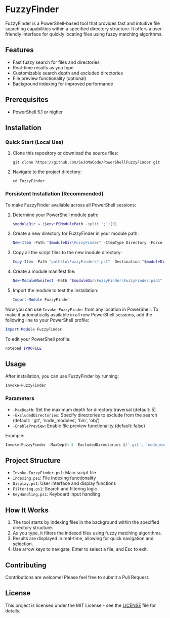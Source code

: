 # FuzzyFinder

FuzzyFinder is a PowerShell-based tool that provides fast and intuitive file searching capabilities within a specified directory structure. It offers a user-friendly interface for quickly locating files using fuzzy matching algorithms.

## Features

- Fast fuzzy search for files and directories
- Real-time results as you type
- Customizable search depth and excluded directories
- File preview functionality (optional)
- Background indexing for improved performance

## Prerequisites

- PowerShell 5.1 or higher

## Installation

### Quick Start (Local Use)

1. Clone this repository or download the source files:
   ```
   git clone https://github.com/SeJoMaCode/PowerShellFuzzyFinder.git
   ```
2. Navigate to the project directory:
   ```
   cd FuzzyFinder
   ```

### Persistent Installation (Recommended)

To make FuzzyFinder available across all PowerShell sessions:

1. Determine your PowerShell module path:
   ```powershell
   $moduleDir = ($env:PSModulePath -split ';')[0]
   ```

2. Create a new directory for FuzzyFinder in your module path:
   ```powershell
   New-Item -Path "$moduleDir\FuzzyFinder" -ItemType Directory -Force
   ```

3. Copy all the script files to the new module directory:
   ```powershell
   Copy-Item -Path "path\to\FuzzyFinder\*.ps1" -Destination "$moduleDir\FuzzyFinder"
   ```

4. Create a module manifest file:
   ```powershell
   New-ModuleManifest -Path "$moduleDir\FuzzyFinder\FuzzyFinder.psd1" -RootModule "Invoke-FuzzyFinder.ps1" -FunctionsToExport "Invoke-FuzzyFinder"
   ```

5. Import the module to test the installation:
   ```powershell
   Import-Module FuzzyFinder
   ```

Now you can use `Invoke-FuzzyFinder` from any location in PowerShell. To make it automatically available in all new PowerShell sessions, add the following line to your PowerShell profile:

```powershell
Import-Module FuzzyFinder
```

To edit your PowerShell profile:
```powershell
notepad $PROFILE
```

## Usage

After installation, you can use FuzzyFinder by running:

```powershell
Invoke-FuzzyFinder
```

### Parameters

- `-MaxDepth`: Set the maximum depth for directory traversal (default: 5)
- `-ExcludedDirectories`: Specify directories to exclude from the search (default: '.git', 'node_modules', 'bin', 'obj')
- `-EnablePreview`: Enable file preview functionality (default: false)

Example:
```powershell
Invoke-FuzzyFinder -MaxDepth 3 -ExcludedDirectories @('.git', 'node_modules', 'dist') -EnablePreview
```

## Project Structure

- `Invoke-FuzzyFinder.ps1`: Main script file
- `Indexing.ps1`: File indexing functionality
- `Display.ps1`: User interface and display functions
- `Filtering.ps1`: Search and filtering logic
- `KeyHandling.ps1`: Keyboard input handling

## How It Works

1. The tool starts by indexing files in the background within the specified directory structure.
2. As you type, it filters the indexed files using fuzzy matching algorithms.
3. Results are displayed in real-time, allowing for quick navigation and selection.
4. Use arrow keys to navigate, Enter to select a file, and Esc to exit.

## Contributing

Contributions are welcome! Please feel free to submit a Pull Request.

## License

This project is licensed under the MIT License - see the [LICENSE](LICENSE) file for details.
